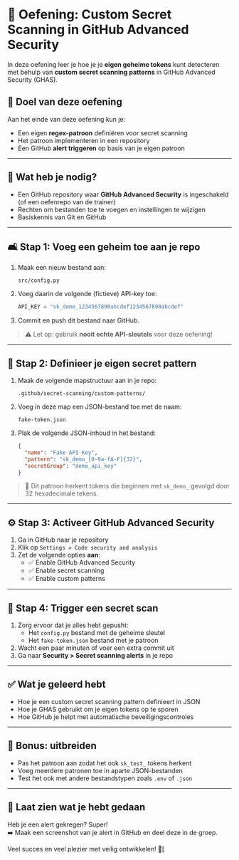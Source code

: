 # 🔐 Oefening: Custom Secret Scanning in GitHub Advanced Security

In deze oefening leer je hoe je je **eigen geheime tokens** kunt detecteren met behulp van **custom secret scanning patterns** in GitHub Advanced Security (GHAS).



## 🌟 Doel van deze oefening

Aan het einde van deze oefening kun je:

- Een eigen **regex-patroon** definiëren voor secret scanning
- Het patroon implementeren in een repository
- Een GitHub **alert triggeren** op basis van je eigen patroon

---

## 🧰 Wat heb je nodig?

- Een GitHub repository waar **GitHub Advanced Security** is ingeschakeld (of een oefenrepo van de trainer)
- Rechten om bestanden toe te voegen en instellingen te wijzigen
- Basiskennis van Git en GitHub

---

## 🛋️ Stap 1: Voeg een geheim toe aan je repo

1. Maak een nieuw bestand aan:

   ```
   src/config.py
   ```

2. Voeg daarin de volgende (fictieve) API-key toe:

   ```python
   API_KEY = "sk_demo_1234567890abcdef1234567890abcdef"
   ```

3. Commit en push dit bestand naar GitHub.

> ⚠️ Let op: gebruik **nooit echte API-sleutels** voor deze oefening!

---

## 🧐 Stap 2: Definieer je eigen secret pattern

1. Maak de volgende mapstructuur aan in je repo:

   ```
   .github/secret-scanning/custom-patterns/
   ```

2. Voeg in deze map een JSON-bestand toe met de naam:

   ```
   fake-token.json
   ```

3. Plak de volgende JSON-inhoud in het bestand:

   ```json
   {
     "name": "Fake API Key",
     "pattern": "sk_demo_[0-9a-fA-F]{32}",
     "secretGroup": "demo_api_key"
   }
   ```

> 🧪 Dit patroon herkent tokens die beginnen met `sk_demo_` gevolgd door 32 hexadecimale tekens.

---

## ⚙️ Stap 3: Activeer GitHub Advanced Security

1. Ga in GitHub naar je repository
2. Klik op `Settings > Code security and analysis`
3. Zet de volgende opties **aan**:
   - ✅ Enable GitHub Advanced Security
   - ✅ Enable secret scanning
   - ✅ Enable custom patterns

---

## 🚀 Stap 4: Trigger een secret scan

1. Zorg ervoor dat je alles hebt gepusht:
   - Het `config.py` bestand met de geheime sleutel
   - Het `fake-token.json` bestand met je patroon
2. Wacht een paar minuten of voer een extra commit uit
3. Ga naar **Security > Secret scanning alerts** in je repo

---

## ✅ Wat je geleerd hebt

- Hoe je een custom secret scanning pattern definieert in JSON
- Hoe je GHAS gebruikt om je eigen tokens op te sporen
- Hoe GitHub je helpt met automatische beveiligingscontroles

---

## 🧠 Bonus: uitbreiden

- Pas het patroon aan zodat het ook `sk_test_` tokens herkent
- Voeg meerdere patronen toe in aparte JSON-bestanden
- Test het ook met andere bestandstypen zoals `.env` of `.json`

---

## 📸 Laat zien wat je hebt gedaan

Heb je een alert gekregen? Super!\
➡️ Maak een screenshot van je alert in GitHub en deel deze in de groep.


Veel succes en veel plezier met veilig ontwikkelen! 💪[

